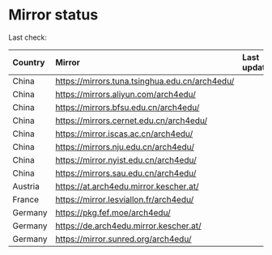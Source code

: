<script src="./time.js"></script>
# Mirror status
Last check: <script type="text/javascript">localize(1721938789.149573);</script>

|Country|Mirror|Last update|
|:------|:-----|:----------|
|China|https://mirrors.tuna.tsinghua.edu.cn/arch4edu/|<script type="text/javascript">localize(1721889412);</script>|
|China|https://mirrors.aliyun.com/arch4edu/|<script type="text/javascript">localize(1721889412);</script>|
|China|https://mirrors.bfsu.edu.cn/arch4edu/|<script type="text/javascript">localize(1721889412);</script>|
|China|https://mirrors.cernet.edu.cn/arch4edu/|<script type="text/javascript">localize(1721889412);</script>|
|China|https://mirror.iscas.ac.cn/arch4edu/|<script type="text/javascript">localize(1721889412);</script>|
|China|https://mirrors.nju.edu.cn/arch4edu/|<script type="text/javascript">localize(1721846211);</script>|
|China|https://mirror.nyist.edu.cn/arch4edu/|<script type="text/javascript">localize(1721889412);</script>|
|China|https://mirrors.sau.edu.cn/arch4edu/|<script type="text/javascript">localize(1721889412);</script>|
|Austria|https://at.arch4edu.mirror.kescher.at/|<script type="text/javascript">localize(1721889412);</script>|
|France|https://mirror.lesviallon.fr/arch4edu/|<script type="text/javascript">localize(1721889412);</script>|
|Germany|https://pkg.fef.moe/arch4edu/|<script type="text/javascript">localize(1721889412);</script>|
|Germany|https://de.arch4edu.mirror.kescher.at/|<script type="text/javascript">localize(1721889412);</script>|
|Germany|https://mirror.sunred.org/arch4edu/|<script type="text/javascript">localize(1721889412);</script>|

<script src="./tablefilter/tablefilter.js"></script>
<script src="./table.js"></script>